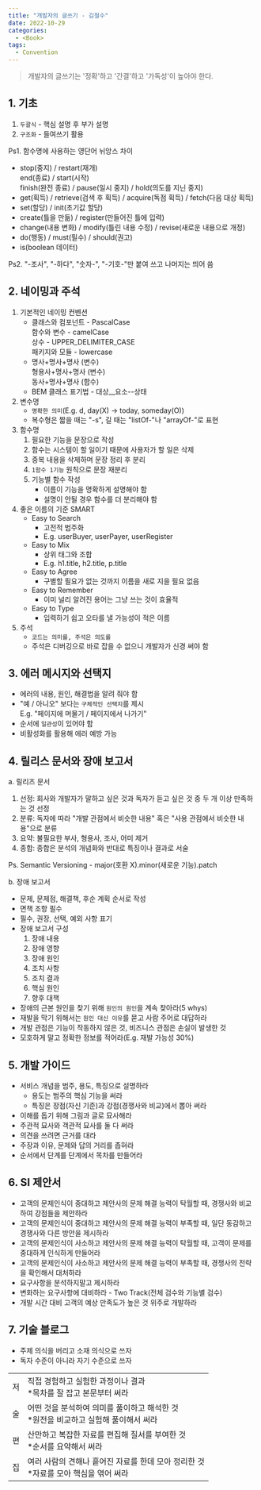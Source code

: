 ```yaml
---
title: "개발자의 글쓰기 - 김철수"
date: 2022-10-29
categories:
  - <Book>
tags:
  - Convention
---
```


> 개발자의 글쓰기는 '정확'하고 '간결'하고 '가독성'이 높아야 한다.

## 1. 기초

1. `두괄식` - 핵심 설명 후 부가 설명
2. `구조화` - 들여쓰기 활용

Ps1. 함수명에 사용하는 영단어 뉘앙스 차이

- stop(중지) / restart(재개)<br/>
  end(종료) / start(시작)<br/>
  finish(완전 종료) / pause(일시 중지) / hold(의도를 지닌 중지)
- get(획득) / retrieve(검색 후 획득) / acquire(독점 획득) / fetch(다음 대상 획득)
- set(할당) / init(초기값 할당)
- create(틀을 만듦) / register(만들어진 틀에 입력)
- change(내용 변화) / modify(틀린 내용 수정) / revise(새로운 내용으로 개정)
- do(행동) / must(필수) / should(권고)
- is(boolean 데이터)

Ps2. "-조사", "-하다", "숫자-", "-기호-"만 붙여 쓰고 나머지는 띄어 씀

## 2. 네이밍과 주석

1. 기본적인 네이밍 컨벤션
   - 클래스와 컴포넌트 - PascalCase  
     함수와 변수 - camelCase  
     상수 - UPPER_DELIMITER_CASE  
     패키지와 모듈 - lowercase
   - 명사+명사+명사 (변수)<br/>
     형용사+명사+명사 (변수)<br/>
     동사+명사+명사 (함수)<br/>
   - BEM 클래스 표기법 - 대상\_\_요소--상태
2. 변수명
   - `명확한 의미`(E.g. d, day(X) -> today, someday(O))
   - 복수형은 짧을 때는 "-s", 길 때는 "listOf-"나 "arrayOf-"로 표현
3. 함수명
   1. 필요한 기능을 문장으로 작성
   2. 함수는 시스템이 할 일이기 때문에 사용자가 할 일은 삭제
   3. 중복 내용을 삭제하며 문장 정리 후 분리
   4. `1함수 1기능` 원칙으로 문장 재분리
   5. 기능별 함수 작성
      - 이름이 기능을 명확하게 설명해야 함
      - 설명이 안될 경우 함수를 더 분리해야 함
4. 좋은 이름의 기준 SMART
   - Easy to Search
     - 고전적 범주화
     - E.g. userBuyer, userPayer, userRegister
   - Easy to Mix
     - 상위 태그와 조합
     - E.g. h1.title, h2.title, p.title
   - Easy to Agree
     - 구별할 필요가 없는 것까지 이름을 새로 지을 필요 없음
   - Easy to Remember
     - 이미 널리 알려진 용어는 그냥 쓰는 것이 효율적
   - Easy to Type
     - 입력하기 쉽고 오타를 낼 가능성이 적은 이름
5. 주석
   - `코드는 의미를, 주석은 의도를`
   - 주석은 디버깅으로 바로 잡을 수 없으니 개발자가 신경 써야 함

## 3. 에러 메시지와 선택지

- 에러의 내용, 원인, 해결법을 알려 줘야 함
- "예 / 아니오" 보다는 `구체적인 선택지`를 제시<br/>
  E.g. "페이지에 머물기 / 페이지에서 나가기"
- 순서에 `일관성`이 있어야 함
- 비활성화를 활용해 에러 예방 가능

## 4. 릴리스 문서와 장애 보고서

a. 릴리즈 문서

1. 선정: 회사와 개발자가 말하고 싶은 것과 독자가 듣고 싶은 것 중 두 개 이상 만족하는 것 선정
2. 분류: 독자에 따라 "개발 관점에서 비슷한 내용" 혹은 "사용 관점에서 비슷한 내용"으로 분류
3. 요약: 불필요한 부사, 형용사, 조사, 어미 제거
4. 종합: 종합은 분석의 개념화와 반대로 특징이나 결과로 서술

Ps. Semantic Versioning - major(호환 X).minor(새로운 기능).patch

b. 장애 보고서

- 문제, 문제점, 해결책, 후순 계획 순서로 작성
- 면책 조항 필수
- 필수, 권장, 선택, 예외 사항 표기
- 장애 보고서 구성
  1. 장애 내용
  2. 장애 영향
  3. 장애 원인
  4. 조치 사항
  5. 조치 결과
  6. 핵심 원인
  7. 향후 대책
- 장애의 근본 원인을 찾기 위해 `원인의 원인`을 계속 찾아라(5 whys)
- 재발을 막기 위해서는 `원인 대신 이유`를 묻고 사람 주어로 대답하라
- 개발 관점은 기능이 작동하지 않은 것, 비즈니스 관점은 손실이 발생한 것
- 모호하게 말고 정확한 정보를 적어라(E.g. 재발 가능성 30%)

## 5. 개발 가이드

- 서비스 개념을 범주, 용도, 특징으로 설명하라
  - 용도는 범주의 핵심 기능을 써라
  - 특징은 장점(자신 기준)과 강점(경쟁사와 비교)에서 뽑아 써라
- 이해를 돕기 위해 그림과 글로 묘사해라
- 주관적 묘사와 객관적 묘사를 둘 다 써라
- 의견을 쓰려면 근거를 대라
- 주장과 이유, 문제와 답의 거리를 좁혀라
- 순서에서 단계를 단계에서 목차를 만들어라

## 6. SI 제안서

- 고객의 문제인식이 중대하고 제안사의 문제 해결 능력이 탁월할 때, 경쟁사와 비교하여 강점들을 제안하라
- 고객의 문제인식이 중대하고 제안사의 문제 해결 능력이 부족할 때, 일단 동감하고 경쟁사와 다른 방안을 제시하라
- 고객의 문제인식이 사소하고 제안사의 문제 해결 능력이 탁월할 때, 고객이 문제를 중대하게 인식하게 만들어라
- 고객의 문제인식이 사소하고 제안사의 문제 해결 능력이 부족할 때, 경쟁사의 전략을 확인해서 대처하라
- 요구사항을 분석하지말고 제시하라
- 변화하는 요구사항에 대비하라 - Two Track(전체 검수와 기능별 검수)
- 개발 시간 대비 고객의 예상 만족도가 높은 것 위주로 개발하라

## 7. 기술 블로그

- 주제 의식을 버리고 소재 의식으로 쓰자
- 독자 수준이 아니라 자기 수준으로 쓰자

|     |                                                                                         |
| --- | --------------------------------------------------------------------------------------- |
| 저  | 직접 경험하고 실험한 과정이나 결과<br/>\*목차를 잘 잡고 본문부터 써라                   |
| 술  | 어떤 것을 분석하여 의미를 풀이하고 해석한 것<br/>\*원전을 비교하고 실험해 풀이해서 써라 |
| 편  | 산만하고 복잡한 자료를 편집해 질서를 부여한 것<br/>\*순서를 요약해서 써라               |
| 집  | 여러 사람의 견해나 흩어진 자료를 한데 모아 정리한 것<br/>\*자료를 모아 핵심을 엮어 써라 |
